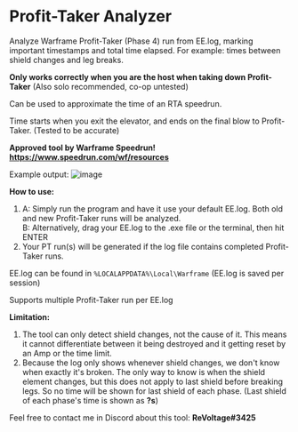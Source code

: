 # Profit-Taker Analyzer
Analyze Warframe Profit-Taker (Phase 4) run from EE.log, marking important timestamps and total time elapsed.
For example: times between shield changes and leg breaks.

**Only works correctly when you are the host when taking down Profit-Taker** (Also solo recommended, co-op untested)

Can be used to approximate the time of an RTA speedrun.

Time starts when you exit the elevator, and ends on the final blow to Profit-Taker. (Tested to be accurate)

**Approved tool by Warframe Speedrun!
 https://www.speedrun.com/wf/resources** 

Example output:
![image](https://user-images.githubusercontent.com/43719375/110268549-6c42d880-7ff4-11eb-80a9-f4a39b3a00ff.png)

**How to use:**  
1. A: Simply run the program and have it use your default EE.log. Both old and new Profit-Taker runs will be analyzed.   
   B: Alternatively, drag your EE.log to the .exe file or the terminal, then hit ENTER
2. Your PT run(s) will be generated if the log file contains completed Profit-Taker runs.

EE.log can be found in `%LOCALAPPDATA%\Local\Warframe` (EE.log is saved per session)

Supports multiple Profit-Taker run per EE.log

**Limitation:**
1. The tool can only detect shield changes, not the cause of it. This means it cannot differentiate between it being destroyed and it getting reset by an Amp or the time limit.
2. Because the log only shows whenever shield changes, we don't know when exactly it's broken. The only way to know is when the shield element changes, but this does not apply to last shield before breaking legs. So no time will be shown for last shield of each phase. (Last shield of each phase's time is shown as **?s**)

Feel free to contact me in Discord about this tool: **ReVoltage#3425**
